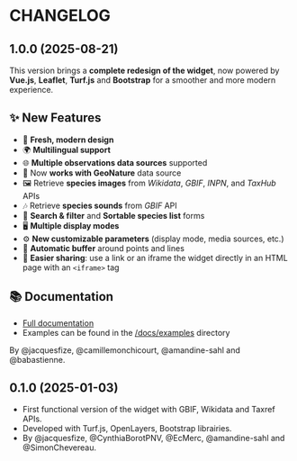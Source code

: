 # CHANGELOG

## 1.0.0 (2025-08-21)

This version brings a **complete redesign of the widget**, now powered by **Vue.js**, **Leaflet**, **Turf.js** and **Bootstrap** for a smoother and more modern experience.

## ✨ New Features

- 🎨 **Fresh, modern design**
- 🌍 **Multilingual support**
- 🌐 **Multiple observations data sources** supported
- 🦋 Now **works with GeoNature** data source
- 🖼️ Retrieve **species images** from _Wikidata_, _GBIF_, _INPN_, and _TaxHub_ APIs
- 🎶 Retrieve **species sounds** from _GBIF_ API
- 🔎 **Search & filter** and **Sortable species list** forms
- 🖥️ **Multiple display modes**
- ⚙️ **New customizable parameters** (display mode, media sources, etc.)
- 📏 **Automatic buffer** around points and lines
- 🔗 **Easier sharing**: use a link or an iframe the widget directly in an HTML page with an `<iframe>` tag

## 📚 Documentation

- [Full documentation](https://pnx-si.github.io/BAM-widget/docs/)
- Examples can be found in the [/docs/examples](/docs/examples/) directory

By @jacquesfize, @camillemonchicourt, @amandine-sahl and @babastienne.

## 0.1.0 (2025-01-03)

- First functional version of the widget with GBIF, Wikidata and Taxref APIs.
- Developed with Turf.js, OpenLayers, Bootstrap librairies.
- By @jacquesfize, @CynthiaBorotPNV, @EcMerc, @amandine-sahl and @SimonChevereau.
